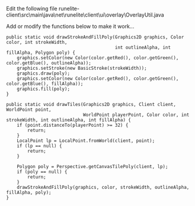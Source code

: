 Edit the following file
runelite-client\src\main\java\net\runelite\client\ui\overlay\OverlayUtil.java

Add or modify the functions below to make it work...

	public static void drawStrokeAndFillPoly(Graphics2D graphics, Color color, int strokeWidth,
											 int outlineAlpha, int fillAlpha, Polygon poly) {
		graphics.setColor(new Color(color.getRed(), color.getGreen(), color.getBlue(), outlineAlpha));
		graphics.setStroke(new BasicStroke(strokeWidth));
		graphics.draw(poly);
		graphics.setColor(new Color(color.getRed(), color.getGreen(), color.getBlue(), fillAlpha));
		graphics.fill(poly);
	}

	public static void drawTiles(Graphics2D graphics, Client client, WorldPoint point,
								 WorldPoint playerPoint, Color color, int strokeWidth, int outlineAlpha, int fillAlpha) {
		if (point.distanceTo(playerPoint) >= 32) {
			return;
		}
		LocalPoint lp = LocalPoint.fromWorld(client, point);
		if (lp == null) {
			return;
		}

		Polygon poly = Perspective.getCanvasTilePoly(client, lp);
		if (poly == null) {
			return;
		}
		drawStrokeAndFillPoly(graphics, color, strokeWidth, outlineAlpha, fillAlpha, poly);
	}